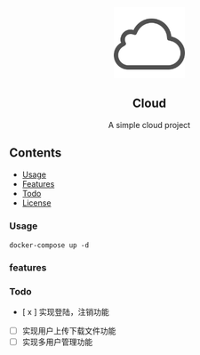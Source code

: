 <div align="center">
    <img src="./logos/logo.svg" height="128">
    <h2>Cloud</h2>
    <p align="center">
        <p>A simple cloud project</p>
        <!-- <a href="#"> -->
            <!-- <b>Explore Demos »</b> -->
        <!-- </a> -->
    </p>
</div>

## Contents
<!-- * [Installation](#installation) -->
* [Usage](#usage)
* [Features](#features)
* [Todo](#todo)
* [License](./LICENSE)

### Usage
    docker-compose up -d

### features

### Todo
- [ x ] 实现登陆，注销功能
- [ ] 实现用户上传下载文件功能
- [ ] 实现多用户管理功能